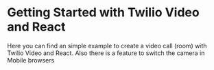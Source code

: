 # Getting Started with Twilio Video and React

Here you can find an simple example to create a video call (room) with Twilio Video and React. 
Also there is a feature to switch the camera in Mobile browsers

